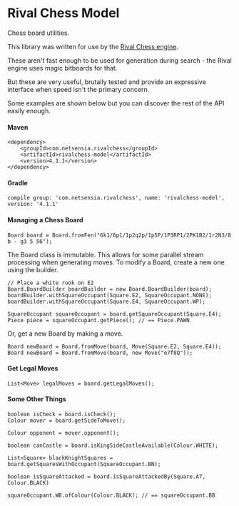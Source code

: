 Rival Chess Model
=================

Chess board utilities. 

This library was written for use by the [Rival Chess engine](https://github.com/chris-moreton/rivalchess-engine).

These aren't fast enough to be used for generation during search - the Rival engine uses magic bitboards for that.

But these are very useful, brutally tested and provide an expressive interface when speed isn't the primary concern.

Some examples are shown below but you can discover the rest of the API easily enough.

#### Maven

    <dependency>
        <groupId>com.netsensia.rivalchess</groupId>
        <artifactId>rivalchess-model</artifactId>
        <version>4.1.1</version>
    </dependency>
    
#### Gradle

    compile group: 'com.netsensia.rivalchess', name: 'rivalchess-model', version: '4.1.1'

#### Managing a Chess Board

    Board board = Board.fromFen("6k1/6p1/1p2q2p/1p5P/1P3RP1/2PK1B2/1r2N3/8 b - g3 5 56");
    
The Board class is immutable. This allows for some parallel stream processing when generating moves.
To modify a Board, create a new one using the builder.

    // Place a white rook on E2
    Board.BoardBuilder boardBuilder = new Board.BoardBuilder(board);
    boardBuilder.withSquareOccupant(Square.E2, SquareOccupant.NONE);
    boardBuilder.withSquareOccupant(Square.E4, SquareOccupant.WP);
    
    SquareOccupant squareOccupant = board.getSquareOccupant(Square.E4);
    Piece piece = squareOccupant.getPiece(); // == Piece.PAWN
        
Or, get a new Board by making a move.

    Board newBoard = Board.fromMove(board, Move(Square.E2, Square.E4));
    Board newBoard = Board.fromMove(board, new Move("e7f8Q"));
    
#### Get Legal Moves

    List<Move> legalMoves = board.getLegalMoves();
    
#### Some Other Things

    boolean isCheck = board.isCheck();
    Colour mover = board.getSideToMove();
    
    Colour opponent = mover.opponent();
    
    boolean canCastle = board.isKingSideCastleAvailable(Colour.WHITE);

    List<Square> blackKnightSquares = board.getSquaresWithOccupant(SquareOccupant.BN);

    boolean isSquareAttacked = board.isSquareAttackedBy(Square.A7, Colour.BLACK)
    
    squareOccupant.WB.ofColour(Colour.BLACK); // == squareOccupant.BB
